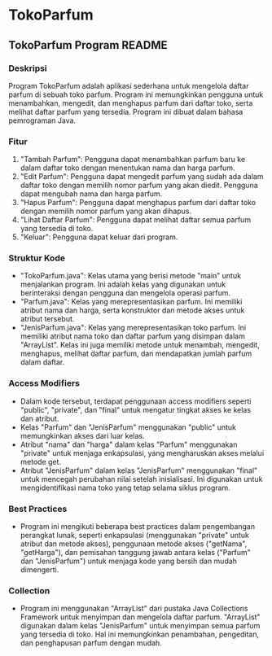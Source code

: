 # TokoParfum

## TokoParfum Program README

### Deskripsi
Program TokoParfum adalah aplikasi sederhana untuk mengelola daftar parfum di sebuah toko parfum. Program ini memungkinkan pengguna untuk menambahkan, mengedit, dan menghapus parfum dari daftar toko, serta melihat daftar parfum yang tersedia. Program ini dibuat dalam bahasa pemrograman Java.

### Fitur
1. "Tambah Parfum": Pengguna dapat menambahkan parfum baru ke dalam daftar toko dengan menentukan nama dan harga parfum.
2. "Edit Parfum": Pengguna dapat mengedit parfum yang sudah ada dalam daftar toko dengan memilih nomor parfum yang akan diedit. Pengguna dapat mengubah nama dan harga parfum.
3. "Hapus Parfum": Pengguna dapat menghapus parfum dari daftar toko dengan memilih nomor parfum yang akan dihapus.
4. "Lihat Daftar Parfum": Pengguna dapat melihat daftar semua parfum yang tersedia di toko.
5. "Keluar": Pengguna dapat keluar dari program.

### Struktur Kode
- "TokoParfum.java": Kelas utama yang berisi metode "main" untuk menjalankan program. Ini adalah kelas yang digunakan untuk berinteraksi dengan pengguna dan mengelola operasi parfum.
- "Parfum.java": Kelas yang merepresentasikan parfum. Ini memiliki atribut nama dan harga, serta konstruktor dan metode akses untuk atribut tersebut.
- "JenisParfum.java": Kelas yang merepresentasikan toko parfum. Ini memiliki atribut nama toko dan daftar parfum yang disimpan dalam "ArrayList". Kelas ini juga memiliki metode untuk menambah, mengedit, menghapus, melihat daftar parfum, dan mendapatkan jumlah parfum dalam daftar.

### Access Modifiers
- Dalam kode tersebut, terdapat penggunaan access modifiers seperti "public", "private", dan "final" untuk mengatur tingkat akses ke kelas dan atribut.
- Kelas "Parfum" dan "JenisParfum" menggunakan "public" untuk memungkinkan akses dari luar kelas.
- Atribut "nama" dan "harga" dalam kelas "Parfum" menggunakan "private" untuk menjaga enkapsulasi, yang mengharuskan akses melalui metode get.
- Atribut "JenisParfum" dalam kelas "JenisParfum" menggunakan "final" untuk mencegah perubahan nilai setelah inisialisasi. Ini digunakan untuk mengidentifikasi nama toko yang tetap selama siklus program.

### Best Practices
- Program ini mengikuti beberapa best practices dalam pengembangan perangkat lunak, seperti enkapsulasi (menggunakan "private" untuk atribut dan metode akses), penggunaan metode akses ("getNama", "getHarga"), dan pemisahan tanggung jawab antara kelas ("Parfum" dan "JenisParfum") untuk menjaga kode yang bersih dan mudah dimengerti.

### Collection
- Program ini menggunakan "ArrayList" dari pustaka Java Collections Framework untuk menyimpan dan mengelola daftar parfum. "ArrayList" digunakan dalam kelas "JenisParfum" untuk menyimpan semua parfum yang tersedia di toko. Hal ini memungkinkan penambahan, pengeditan, dan penghapusan parfum dengan mudah.
